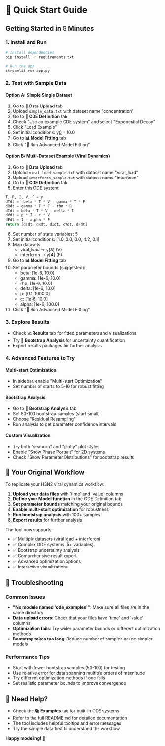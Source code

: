 # 🚀 Quick Start Guide

## Getting Started in 5 Minutes

### 1. Install and Run
```bash
# Install dependencies
pip install -r requirements.txt

# Run the app
streamlit run app.py
```

### 2. Test with Sample Data

#### Option A: Simple Single Dataset
1. Go to **📁 Data Upload** tab
2. Upload `sample_data.txt` with dataset name "concentration"
3. Go to **🧬 ODE Definition** tab
4. Check "Use an example ODE system" and select "Exponential Decay"
5. Click "Load Example"
6. Set initial conditions: y[0](0) = 10.0
7. Go to **📊 Model Fitting** tab
8. Click "🚀 Run Advanced Model Fitting"

#### Option B: Multi-Dataset Example (Viral Dynamics)
1. Go to **📁 Data Upload** tab
2. Upload `viral_load_sample.txt` with dataset name "viral_load"
3. Upload `interferon_sample.txt` with dataset name "interferon"
4. Go to **🧬 ODE Definition** tab
5. Enter this ODE system:
```python
T, R, I, V, F = y
dTdt = -beta * T * V - gamma * T * F
dRdt = gamma * T * F - rho * R
dIdt = beta * T * V - delta * I
dVdt = p * I - c * V
dFdt = I - alpha * F
return [dTdt, dRdt, dIdt, dVdt, dFdt]
```
6. Set number of state variables: 5
7. Set initial conditions: [1.0, 0.0, 0.0, 4.2, 0.1]
8. Map datasets:
   - viral_load → y[3] (V)
   - interferon → y[4] (F)
9. Go to **📊 Model Fitting** tab
10. Set parameter bounds (suggested):
    - beta: [1e-6, 10.0]
    - gamma: [1e-6, 10.0]
    - rho: [1e-6, 10.0]
    - delta: [1e-6, 10.0]
    - p: [0.1, 1000.0]
    - c: [1e-6, 10.0]
    - alpha: [1e-6, 100.0]
11. Click "🚀 Run Advanced Model Fitting"

### 3. Explore Results
- Check **📈 Results** tab for fitted parameters and visualizations
- Try **🎯 Bootstrap Analysis** for uncertainty quantification
- Export results packages for further analysis

### 4. Advanced Features to Try

#### Multi-start Optimization
- In sidebar, enable "Multi-start Optimization"
- Set number of starts to 5-10 for robust fitting

#### Bootstrap Analysis
- Go to **🎯 Bootstrap Analysis** tab
- Set 50-100 bootstrap samples (start small)
- Choose "Residual Resampling"
- Run analysis to get parameter confidence intervals

#### Custom Visualization
- Try both "seaborn" and "plotly" plot styles
- Enable "Show Phase Portrait" for 2D systems
- Check "Show Parameter Distributions" for bootstrap results

## 🎯 Your Original Workflow

To replicate your H3N2 viral dynamics workflow:

1. **Upload your data files** with 'time' and 'value' columns
2. **Define your Model function** in the ODE Definition tab
3. **Set parameter bounds** matching your original bounds
4. **Enable multi-start optimization** for robustness
5. **Run bootstrap analysis** with 100+ samples
6. **Export results** for further analysis

The tool now supports:
- ✅ Multiple datasets (viral load + interferon)
- ✅ Complex ODE systems (5+ variables)
- ✅ Bootstrap uncertainty analysis
- ✅ Comprehensive result export
- ✅ Advanced optimization options
- ✅ Interactive visualizations

## 🔧 Troubleshooting

### Common Issues
- **"No module named 'ode_examples'"**: Make sure all files are in the same directory
- **Data upload errors**: Check that your files have 'time' and 'value' columns
- **Optimization fails**: Try wider parameter bounds or different optimization methods
- **Bootstrap takes too long**: Reduce number of samples or use simpler models

### Performance Tips
- Start with fewer bootstrap samples (50-100) for testing
- Use relative error for data spanning multiple orders of magnitude
- Try different optimization methods if one fails
- Set realistic parameter bounds to improve convergence

## 📱 Need Help?

- Check the **📚 Examples** tab for built-in ODE systems
- Refer to the full README.md for detailed documentation
- The tool includes helpful tooltips and error messages
- Try the sample data first to understand the workflow

**Happy modeling! 🚀** 